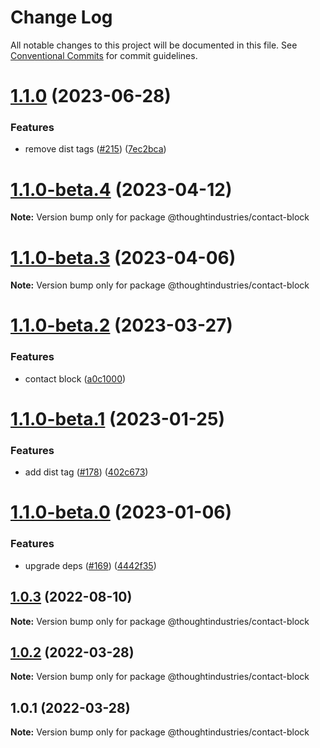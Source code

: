 # Change Log

All notable changes to this project will be documented in this file.
See [Conventional Commits](https://conventionalcommits.org) for commit guidelines.

# [1.1.0](https://github.com/thoughtindustries/helium/compare/@thoughtindustries/contact-block@1.1.0-beta.4...@thoughtindustries/contact-block@1.1.0) (2023-06-28)


### Features

* remove dist tags ([#215](https://github.com/thoughtindustries/helium/issues/215)) ([7ec2bca](https://github.com/thoughtindustries/helium/commit/7ec2bca0750325fe2d6c2528973846d86c082844))





# [1.1.0-beta.4](https://github.com/thoughtindustries/helium/compare/@thoughtindustries/contact-block@1.1.0-beta.2...@thoughtindustries/contact-block@1.1.0-beta.4) (2023-04-12)

**Note:** Version bump only for package @thoughtindustries/contact-block





# [1.1.0-beta.3](https://github.com/thoughtindustries/helium/compare/@thoughtindustries/contact-block@1.1.0-beta.2...@thoughtindustries/contact-block@1.1.0-beta.3) (2023-04-06)

**Note:** Version bump only for package @thoughtindustries/contact-block





# [1.1.0-beta.2](https://github.com/thoughtindustries/helium/compare/@thoughtindustries/contact-block@1.1.0-beta.1...@thoughtindustries/contact-block@1.1.0-beta.2) (2023-03-27)


### Features

* contact block ([a0c1000](https://github.com/thoughtindustries/helium/commit/a0c10006bc8c805f1aaf5d24ac3e880da6c76179))





# [1.1.0-beta.1](https://github.com/thoughtindustries/helium/compare/@thoughtindustries/contact-block@1.1.0-beta.0...@thoughtindustries/contact-block@1.1.0-beta.1) (2023-01-25)


### Features

* add dist tag ([#178](https://github.com/thoughtindustries/helium/issues/178)) ([402c673](https://github.com/thoughtindustries/helium/commit/402c67371b68a72d488c977701551b8a91ef5959))





# [1.1.0-beta.0](https://github.com/thoughtindustries/helium/compare/@thoughtindustries/contact-block@1.0.3...@thoughtindustries/contact-block@1.1.0-beta.0) (2023-01-06)


### Features

* upgrade deps ([#169](https://github.com/thoughtindustries/helium/issues/169)) ([4442f35](https://github.com/thoughtindustries/helium/commit/4442f35f6013119bb5e9baf154bdab9a3583b543))





## [1.0.3](https://github.com/thoughtindustries/helium/compare/@thoughtindustries/contact-block@1.0.2...@thoughtindustries/contact-block@1.0.3) (2022-08-10)

**Note:** Version bump only for package @thoughtindustries/contact-block





## [1.0.2](https://github.com/thoughtindustries/helium/compare/@thoughtindustries/contact-block@1.0.1...@thoughtindustries/contact-block@1.0.2) (2022-03-28)

**Note:** Version bump only for package @thoughtindustries/contact-block





## 1.0.1 (2022-03-28)

**Note:** Version bump only for package @thoughtindustries/contact-block

